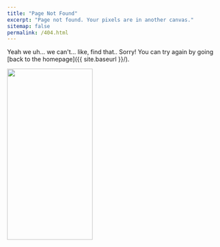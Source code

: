 ```yaml
---
title: "Page Not Found"
excerpt: "Page not found. Your pixels are in another canvas."
sitemap: false
permalink: /404.html
---
```


Yeah we uh... we can't... like, find that.. Sorry! You can try again by going [back to the homepage]({{ site.baseurl }}/).

<img width="200" height="400" title="" alt="" src="images/404.gif">